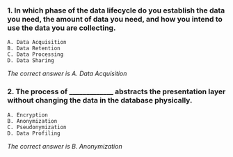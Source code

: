 ### 1. In which phase of the data lifecycle do you establish the data you need, the amount of data you need, and how you intend to use the data you are collecting. 
    A. Data Acquisition
    B. Data Retention
    C. Data Processing
    D. Data Sharing

_The correct answer is A. Data Acquisition_
### 2. The process of _____________ abstracts the presentation layer without changing the data in the database physically.
    A. Encryption
    B. Anonymization
    C. Pseudonymization
    D. Data Profiling

_The correct answer is B. Anonymization_

